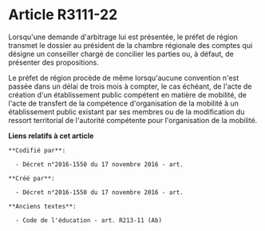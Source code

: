 # Article R3111-22

Lorsqu'une demande d'arbitrage lui est présentée, le préfet de région transmet le dossier au président de la chambre
régionale des comptes qui désigne un conseiller chargé de concilier les parties ou, à défaut, de présenter des propositions.

Le préfet de région procède de même lorsqu'aucune convention n'est passée dans un délai de trois mois à compter, le cas
échéant, de l'acte de création d'un établissement public compétent en matière de mobilité, de l'acte de transfert de la
compétence d'organisation de la mobilité à un établissement public existant par ses membres ou de la modification du ressort
territorial de l'autorité compétente pour l'organisation de la mobilité.

**Liens relatifs à cet article**

	**Codifié par**:

	  - Décret n°2016-1550 du 17 novembre 2016 - art.

	**Créé par**:

	  - Décret n°2016-1550 du 17 novembre 2016 - art.

	**Anciens textes**:

	  - Code de l'éducation - art. R213-11 (Ab)
